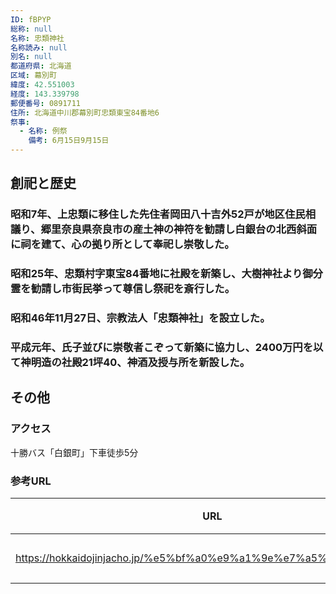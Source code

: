 ```yaml
---
ID: fBPYP
総称: null
名称: 忠類神社
名称読み: null
別名: null
都道府県: 北海道
区域: 幕別町
緯度: 42.551003
経度: 143.339798
郵便番号: 0891711
住所: 北海道中川郡幕別町忠類東宝84番地6
祭事:
  - 名称: 例祭
    備考: 6月15日9月15日
---
```


## 創祀と歴史

### 昭和7年、上忠類に移住した先住者岡田八十吉外52戸が地区住民相議り、郷里奈良県奈良市の産土神の神符を勧請し白銀台の北西斜面に祠を建て、心の拠り所として奉祀し崇敬した。

### 昭和25年、忠類村字東宝84番地に社殿を新築し、大樹神社より御分霊を勧請し市街民挙って尊信し祭祀を斎行した。

### 昭和46年11月27日、宗教法人「忠類神社」を設立した。

### 平成元年、氏子並びに崇敬者こぞって新築に協力し、2400万円を以て神明造の社殿21坪40、神酒及授与所を新設した。

## その他

### アクセス

十勝バス「白銀町」下車徒歩5分

### 参考URL

| URL                                                               | 説明   |
| ----------------------------------------------------------------- | ------ |
| https://hokkaidojinjacho.jp/%e5%bf%a0%e9%a1%9e%e7%a5%9e%e7%a4%be/ | 神社庁 |
